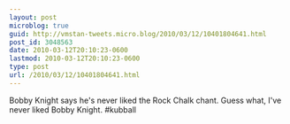 ```yaml
---
layout: post
microblog: true
guid: http://vmstan-tweets.micro.blog/2010/03/12/10401804641.html
post_id: 3048563
date: 2010-03-12T20:10:23-0600
lastmod: 2010-03-12T20:10:23-0600
type: post
url: /2010/03/12/10401804641.html
---
```

Bobby Knight says he's never liked the Rock Chalk chant. Guess what, I've never liked Bobby Knight. #kubball
